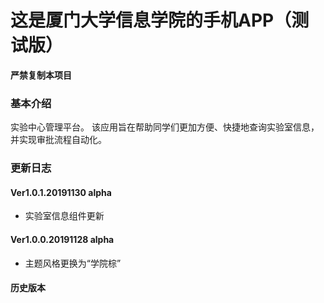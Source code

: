 # 这是厦门大学信息学院的手机APP（测试版） #
__严禁复制本项目__
### 基本介绍 ###
实验中心管理平台。
该应用旨在帮助同学们更加方便、快捷地查询实验室信息，并实现审批流程自动化。
### 更新日志 ###
#### Ver1.0.1.20191130 alpha ####
* 实验室信息组件更新

#### Ver1.0.0.20191128 alpha ####
* 主题风格更换为“学院棕”

#### 历史版本 ####

